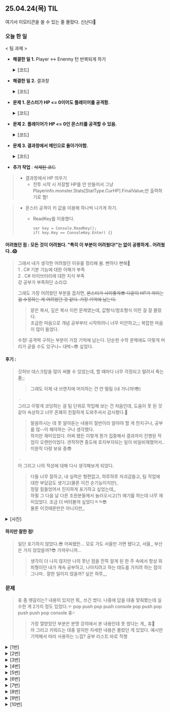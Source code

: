 ## 25.04.24(목) TIL
여기서 이모티콘을 쓸 수 있는 줄 몰랐다. 신난다🤗

### 오늘 한 일
< 팀 과제 >

* __해결한 일 1.__ Player <-> Enermy 턴 반복되게 하기

  <details>
    <summary>[코드]</summary>
    
      monster.Stats[StatType.CurHp].ModifyAllValue(damage); //Player 공격
      <생략>
      foreach (var monster in EnterBattleAction.MonsterSelectList) //몬스터 공격
       {
            float playerOriginHp = PlayerInfo.Monster.Stats[StatType.CurHp].FinalValue;
            PlayerInfo.Monster.Stats[StatType.CurHp].ModifyAllValue(monster.Stats[StatType.Attack].FinalValue);
            playerDead = PlayerInfo.Monster.Stats[StatType.CurHp].FinalValue <= 0 ? "Dead" : PlayerInfo.Monster.Stats[StatType.CurHp].FinalValue.ToString();

            if (playerDead == "Dead") //플레이어가 죽으면 출력 종료
            {
                //Dead일 때 break;
                isPlayerDead = (playerDead == "Dead");
                break;
            }
       }

      if (isAllMonstersDead) //몬스터가 다 죽었을 때
      {
          SubActionMap[1] = new ResultAction(true, new MainMenuAction());
          SubActionMap[1].Execute();
      }
      if(isPlayerDead)  //내가 죽었을 때
      {
          SubActionMap[1] = new ResultAction(false, new MainMenuAction());
          SubActionMap[1].Execute();
      }
  </details>
  
* __해결한 일 2.__ 결과창
  <details>
    <summary>[코드]</summary>
    
      if (isWin)
      {
      Console.WriteLine("Victort");
      Console.WriteLine($"풀숲에서 포켓몬을 {maxKey}마리 잡았다.");
  
      Console.WriteLine("[캐릭터 정보]");
      Console.WriteLine($"Lv.{PlayerInfo.Monster.Lv}  {PlayerInfo.Name}");
      Console.WriteLine($"HP {PlayerInfo.Monster.Stats[StatType.CurHp].FinalValue}");
      }
      else
      {
          Console.WriteLine("Defeat");
      }
  
      public static void SetmaxKey(int vaule) //포켓몬 몇마리 잡았는지 받아오기
      {
          maxKey = vaule;
      }

      <AttackSelectAction.cs>
      int maxKey = SubActionMap.Keys.Max(); //포켓몬 몇마리인지(최대) 받아서 ResultAction.cs에서 출력!
      ResultAction.SetmaxKey(maxKey);
  </details>
  
* __문제 1. 몬스터가 HP <= 0이어도 플레이어를 공격함.__
  <details>
    <summary>[코드]</summary>
    
      monster.Stats[StatType.CurHp].ModifyAllValue(damage); //Player 공격
      <생략>
      foreach (var monster in EnterBattleAction.MonsterSelectList) //몬스터 공격
       {
          if (monster.Stats[StatType.CurHp].FinalValue > 0) //몬스터가 살아있으면 공격
          {
              float playerOriginHp = PlayerInfo.Monster.Stats[StatType.CurHp].FinalValue;
              PlayerInfo.Monster.Stats[StatType.CurHp].ModifyAllValue(monster.Stats[StatType.Attack].FinalValue);
              playerDead = PlayerInfo.Monster.Stats[StatType.CurHp].FinalValue <= 0 ? "Dead" : PlayerInfo.Monster.Stats[StatType.CurHp].FinalValue.ToString();
          }
          else //몬스터가 죽으면 공격하지 않음.
          {
              continue;
          }
       }
  </details>
* __문제 2. 플레이어가 HP <= 0인 몬스터를 공격할 수 있음.__
  <details>
    <summary>[코드]</summary>
    
      Monster monster = EnterBattleAction.MonsterSelectList[i];
      if (monster.Stats[StatType.CurHp].FinalValue <= 0)
      {
          continue;
      }
  </details>
* __문제 3. 결과창에서 메인으로 돌아가야함.__
  <details>
    <summary>[코드]</summary>

      <AttackAction.cs>
      if (isAllMonstersDead) //몬스터가 다 죽었을 때
      {
          SubActionMap[1] = new ResultAction(true, new MainMenuAction());
          SubActionMap[1].Execute();
      }
      if(isPlayerDead)  //내가 죽었을 때
      {
          SubActionMap[1] = new ResultAction(false, new MainMenuAction());
          SubActionMap[1].Execute();
      }

      <result.cs>
      public ResultAction( IAction _prevAction)
      {
          PrevAction = _prevAction;
      }
  </details>
* __추가 작업__ : ~~삭제된 코드~~
> * 결과창에서 HP 띄우기
>   * 전투 시작 시 저장할 HP를 안 만들어서 그냥 Playerinfo.monster.Stats[StatType.CurHP].FinalValue;만 출력하기로 함!
    
> * 몬스터 공격이 키 값을 이용해 하나씩 나가게 하기.
>   * ReadKey를 이용했다.
>    
>         var key = Console.ReadKey();
>         if( key.Key == ConsoleKey.Enter) {}

#### 어려웠던 점 : 모든 것이 어려웠다. "특히 이 부분이 어려웠다!"는 없이 공평하게.. 어려웠다..😱   
> 그래서 내가 생각한 어려웠던 이유를 정리해 봄. 뻔하다 뻔해🔅   
> 1 . C# 기본 기능에 대한 이해가 부족   
> 2 . C# 라이브러리에 대한 지식 부족   
> 걍 공부가 부족하단 소리😉   
>
> 그래도 가장 어려웠던 부분을 꼽자면, ~~몬스터가 사이좋게😎 다같이 HP가 까이는 걸 수정하는 게 어려웠던 것 같다. 가장 기억에 남는다.~~   
>> 얕은 복사, 깊은 복사 이런 문제였는데, 값형식/참조형식 이런 걸 잘 몰랐다.   
>> 조급한 마음으로 개념 공부부터 시작하려니 너무 미안하고;;; 복잡한 마음이 많이 들었다.
>
> 수정! 공격력 구하는 부분이 가장 기억에 남는다. 단순한 수학 문제에도 이렇게 머리가 굳을 수도 있구나~ 대박~😎 싶었다.   

#### 후기 : 
> 깃허브 데스크탑을 많이 써볼 수 있었는데, 할 때마다 너무 걱정되고 떨려서 쥭는 줄;;   
>> 그래도 이제 내 브렌치에 머지하는 건 안 떨림 (내 거니까!😎)   
>
> ㆍ   
> 그리고 이렇게 코딩하는 걸 팀 단위로 작업해 보는 건 처음인데, 도움이 못 된 것 같아 속상하고 너무 흔쾌히 친절하게 도와주셔서 감사했다.🥺   
>> 말씀하시는 데 못 알아듣는 내용이 절반이라 알아야 할 게 천지구나, 공부를 많--이 해야하는 구나 생각했다.   
>> 하지만 재미있었다. 어찌 됐든 이렇게 뭔가 집중해서 결과까지 진행된 작업이 오랜만이었다. 갠작하면 중도에 흐지부지되는 일이 비일비재했어서..   
>> 미완작 다량 보유 중😎   
>
> ㆍ   
> 아 그리고 나의 적성에 대해 다시 생각해보게 되었다.   
>> 다들 너무 잘하고, 내 실력은 형편없고, 하루하루 자괴감들고, 팀 작업에 대한 부담감도 생기고(물론 이건 순기능이지만),   
>> 정말 힘들었어서 진지하게 포기하고 싶었는데,,   
>> 하필 그 다음 날 다른 조원분들께서 놀러오시고(?) 얘기를 하는데 너무 재미있었다. 조금 더 버텨볼까 싶었다ㅋㅋ😎   
>> 물론 이것때문만은 아니지만,,   
<details>
  <summary>[사진]</summary>

  ![image](https://github.com/user-attachments/assets/a69562ee-8ab0-4c5e-a690-fb6eb90eac4e)
  ![image](https://github.com/user-attachments/assets/5054ecc0-eab4-44e1-86f2-37b2d73d7730)

</details>

#### 하지만 잘한 점!
> 일단 포기하지 않았다.😎 어찌됐든... 모로 가도 서울만 가면 됐다고, 서울,, 부산은 가지 않았을까?😎 가까우니까...   
>> 생각이 더 나지 않지만 나의 못난 점을 잔뜩 알게 된 한 주 속에서 항상 회피형이던 내가 계속 공부하고, 나아지려고 하는 태도를 가지려 하는 점이 그나마.. 잘한 일이지 않을까? 싶은 하루,,,

### 문제
> 휴 좀 헷갈리는? 내용이 있지만 뭐,, 쓰긴 썼다. 나중에 답을 대충 맞춰봤는데 실수한 게 2가지 정도 있었다.ㅜ pop push pop push console pop push pop push push pop console 휴💦   
>> 가장 열받았던 부분은 분명 강의에서 본 내용인데 못 썼다는 게,, 휴💨   
>> 아 그리고 키워드는 대충 알지만 자세한 내용은 몰랐던 게 있었다. 예시만 기억해서 따라 사용하는 느낌? 공부 리스트 바로 직행

<details>
<summary>[1번]</summary>  
Q. 정수형 배열을 입력받아 배열의 모든 요소의 합을 출력하는 함수를 완성해주세요.

    static int Sum(int[] arr)
    {
        int sum = 0;
        for (int i = 0; i < arr.Length; i++)
        {
            sum += arr[i];
        }
        return sum;
    }

    static void Main(string[] args)
    {
        int[] ints = { 3, 6, 7, 9 };
        Console.WriteLine(Sum(ints));
    }
</details>

<details>
<summary>[2번]</summary>
Q. 다음 결과를 출력하도록 아래 밑줄 친 곳들의 코드를 완성하세요.
10
210

    private static void Add(int i,ref int result)
    {
        result += i;
    }
    static void Main(string[] args)
    {
        int total = 10;
        Console.WriteLine(total);
        Add(200, ref total);
        Console.WriteLine(total);
    }

</details>

<details>
<summary>[3번]</summary>
다음 코드에서는 오류가 발생합니다.
잘못된 것은 무엇인지 설명해보시오.
    class Square
    {
        float width;
        float height;
    
        float Area() { return width * height; }
    }

    class Program
    {
        static void Main(string[] args)
        {
            Square box = new Square();
            Console.WriteLine(box.Area());
        }
    }

제출한 답 : 기본적으로 선언을 안 했다면 private이 지정되는데 Square클래스가 아닌 다른 클래스에서 사용하려면, public으로 선언해주어야 하기 때문이다.
</details>

<details>
<summary>[4번]</summary>
다음 코드의 출력 결과를 작성하고, x의 값이 순서대로 어떻게 변화하는지 작성해주세요.
  
    class Program
    {
        static void Main(string[] args)
        {
            int x = 2;
            int y = 3;
            
            x += x * ++y;
            
            Console.WriteLine(x++);
        }
    }

제출한 답 : 처음 x는 2이고, x에 2 * 4의 값을 더함으로써 10이될것입니다. 정답 : 10   
Console에서는 10으로 출력 후 1을 더해 다음 x를 출력한다면 11이 될 것입니다
</details>

<details>
<summary>[5번]</summary>
계속해서 정수를 입력받아 홀수인지 짝수인지 구분해주는 프로그램을 작성해보세요.   
정수가 아닌 데이터를 입력받으면 프로그램이 종료되도록 만들어보세요.

    class Program
    {
        static void Main(string[] args)
        {
            while (true)
            {
                Console.WriteLine("숫자를 입력하세요.");
                string answer = Console.ReadLine();
    
                bool isSuccess = int.TryParse(answer, out int result);
    
                if (!isSuccess)
                {
                    break;
                }
                else
                {
                    int input;
                    input = int.Parse(answer);
                    int evenNum = input % 2;
                    if (evenNum == 0)
                    {
                        Console.WriteLine("짝수입니다");
                    }
                    else
                    {
                        Console.WriteLine("홀수입니다");                    
                    }
                }
            }
        }
    }
</details>

<details>
<summary>[6번]</summary>
다음의 코드가 아래의 결과를 출력할 수 있도록
2 3 4 5 6 7 8
밑줄 부분을 채워 코드를 완성해주세요.

    class Program
    {

        static void Main(string[] args)
        {
            int[] intArr = { 4, 7, 2, 5, 6, 8, 3 };

            Array.Sort(intArr);

            foreach(int i in intArr)
            {
                Console.Write(i + " ");
            }
        }
    }
</details>

<details>
<summary>[7번]</summary>
다음 코드의 출력 결과를 작성하고, 왜 그렇게 되는지 이유를 설명해주세요.

    class Program
    {
        public class Unit
        {
            public virtual void Move()
            {
                Console.WriteLine("두발로 걷기");
            }
    
            public void Attack()
            {
                Console.WriteLine("Unit 공격");
            }
        }
    
        public class Marine : Unit
        {
    
        }
    
        public class Zergling : Unit
        {
            public override void Move()
            {
                Console.WriteLine("네발로 걷기");
            }
        }
    
        static void Main(string[] args)
        {
            Zergling zerg = new Zergling();
            zerg.Move();
        }
    }
제출한 답 : 네발로 걷기

오버라이딩   
zergling 클래스는 Unity의 자식 클래스이며, zerglin 클래스의 Move는 Unit클래스의 Move를 재정의하고 있기 때문입니다.
</details>

<details>
<summary>[8번]</summary>
그림과 같은 트리가 있습니다.   
이 트리를   
**깊이우선탐색(DFS, Depth-First Search)**으로 검색했을 때의 방문하는 순서와   
**너비우선탐색(BFS, Breadth-First Search)**으로 검색했을 때 방문하는 순서를 적어주세요.   
  
![image](https://github.com/user-attachments/assets/5392006f-3f21-4f59-ad77-3950203c93b9)

제출한 답 :   
~~깊이우선탐색 1->3->6->9->->6->3->7->3->1->4->8->4->1->2->5~~   
~~너비우선탐색 1->2->1->3->1->4->1->5->1->3->6->3->7->3->6->9->6->3->1->4->8~~

깊이우선탐색 : 1-2-3-4-9-7-4-8-5
</details>

<details>
<summary>[9번]</summary>
다음 코드의 출력 결과를 작성하고, 왜 그렇게 되는지 이유를 설명해주세요.

    class Program
    {
        static void Main(string[] args)
        {
            Stack<int> stack = new Stack<int>();
    
            stack.Push(1);
            stack.Push(2);
            stack.Push(3);
            stack.Pop();
            Console.WriteLine(stack.Pop());
            stack.Push(4);
            stack.Push(5);
    
            while (stack.Count > 0)
                Console.WriteLine(stack.Pop());
        }
    }
    
제출한 답 : 
3   
5   
4   
2    
1   
1넣고, 그 위에 2 넣고, 그 위에 3 넣고, pop하면 3 출력되고,   
그 위에 4넣고, 5넣고 스택카운트가 0이되기 전까지 pop하면 5,4,2,1이 나온다.

답 :
2   
5   
4   
1   
</details>

<details>
<summary>[10번]</summary>
  
**유저의 숫자 입력을 받아오고 이것을 오름차순으로 정렬시키는 알고리즘을 직접 구현**하세요.
(기본 제공 함수(닷넷 API) 사용 금지)

제출한 답 : 미완성

</details>
